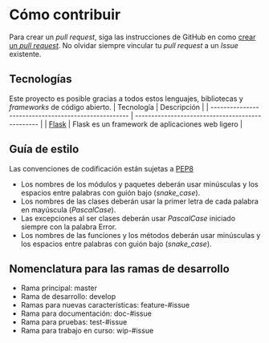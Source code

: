 # Cómo contribuir

Para crear un _pull request_, siga las instrucciones de GitHub en como [crear un _pull request_](https://docs.github.com/en/github/collaborating-with-issues-and-pull-requests/proposing-changes-to-your-work-with-pull-requests/creating-a-pull-request). No olvidar siempre vincular tu _pull request_ a un _Issue_ existente.

## Tecnologías

Este proyecto es posible gracias a todos estos lenguajes, bibliotecas y _frameworks_ de código abierto.
| Tecnología                                           | Descripción                                      |
| ---------------------------------------------------- | ------------------------------------------------ |
| [Flask](https://flask.palletsprojects.com/en/2.0.x/) | Flask es un framework de aplicaciones web ligero |

## Guía de estilo
Las convenciones de codificación están sujetas a [PEP8](https://www.python.org/dev/peps/pep-0008/)

- Los nombres de los módulos y paquetes deberán usar minúsculas y los espacios entre palabras con guión bajo (_snake_case_).
- Los nombres de las clases deberán usar la primer letra de cada palabra en mayúscula (_PascalCase_).
- Las excepciones al ser clases deberán usar _PascalCase_ iniciado siempre con la palabra Error.
- Los nombres de las funciones y los métodos deberán usar minúsculas y los espacios entre palabras con guión bajo (_snake_case_).

## Nomenclatura para las ramas de desarrollo
- Rama principal: master
- Rama de desarrollo: develop
- Ramas para nuevas características: feature-#issue
- Rama para documentación: doc-#issue
- Rama para pruebas: test-#issue
- Rama para trabajo en curso: wip-#issue
